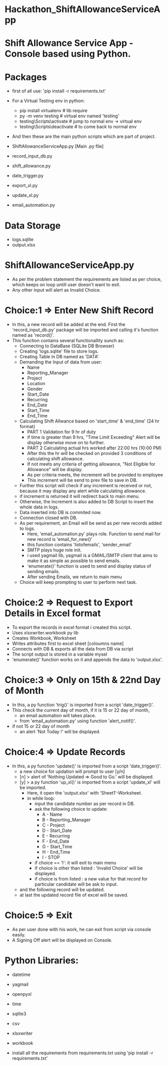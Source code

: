 # Hackathon_ShiftAllowanceServiceApp
# Shift Allowance Service App - Console based using Python.

# Packages
- first of all use: 'pip install -r requirements.txt'
- For a Virtual Testing env in python:
	- pip install virtualenv		# lib require
	- py -m venv testing			# virtual env named 'testing'
	- testing\Scripts\activate 		# jump to normal env -> virtual env
	- testing\Scripts\deactivate 	# to come back to normal env
- And then these are the main python scripts which are part of project.

- ShiftAllowanceServiceApp.py [Main .py file]
- record_input_db.py
- shift_allowance.py
- date_trigger.py
- export_xl.py
- update_xl.py
- email_automation.py

# Data Storage
- logs.sqlite
- output.xlsx

# ShiftAllowanceServiceApp.py

- As per the problem statement the requirements are listed as per choice, which keeps on loop untill user doesn't want to exit.
- Any other input will alert as Invalid Choice.

# Choice:1 => Enter New Shift Record
	
- In this, a new record will be added at the end. First the 'record_input_db.py' package will be imported and calling it's function named as 'record()'.
- This function contains several functionallity sunch as:
	- Connecting to DataBase (SQLite DB Browser)
	- Creating 'logs.sqlite' file to store logs.
	- Creating Table in DB named as 'DATA'
	- Demanding the Input of data from user:
		- Name
		- Reporting_Manager
		- Project
		- Location
		- Gender
		- Start_Date
		- Recurring
		- End_Date
		- Start_Time
		- End_Time
	- Calculating Shift Allwance based on 'start_time' & 'end_time' (24 hr format)
		- PART 1 Validation for 9 hr of duty
		- if time is greater than 9 hrs, "Time Limit Exceeding" Alert will be display otherwise move on to further.
		- PART 2 Calculating actual hrs worked after 22:00 hrs (10:00 PM)
		- After this the hr will be checked on provided 3 conditions of calculating shift allowance.
		- If not meets any criteria of getting allowance, "Not Eligible for Allowance" will be display.
		- As per criteria meets, the increment will be provided to employee
		- This increment will be send to prev file to save in DB.
	- Further this script will check if any increment is received or not, because it may display any alert while calculating allowance.
	- if increment is returned it will redirect back to main menu.
	- Otherwise, the increment is also added to DB Script to insert the whole data in logs.
	- Data inserted into DB is commited now.
	- Connection closed with DB.
	- As per requirement, an Email will be send as per new records added to logs.
		- Here, 'email_automation.py' plays role. Function to send mail for new record is 'email_for_new()'
		- this function contains 'listofemails', 'sender_email'
		- SMTP plays huge role init.
		- i used yagmail lib, yagmail is a GMAIL/SMTP client that aims to make it as simple as possible to send emails.
		- 'enumerate()' function is used to send and display status of sending emails.
		-  After sending Emails, we return to main menu
	- Choice will keep prompting to user to perform next task.

# Choice:2 => Request to Export Details in Excel format

- To export the records in excel format i created this script.
- Uses xlsxwriter.workbook py lib
- Creates Workbook, Worksheet
- Writes attributes first to excel sheet [coloumns name]
- Connects with DB & exports all the data from DB via script
- The script output is stored in a variable mysel
- 'enumerate()' function works on it and appends the data to 'output.xlsx'.

# Choice:3 => Only on 15th & 22nd Day of Month
	
- In this, a py function 'trig()' is imported from a script 'date_trigger()'.
- This check the current day of month, if it is 15 or 22 day of month, 
	- an email automation will takes place.
	- from 'email_automation.py' using function 'alert_notif()'.
- if not 15 or 22 day of month
	- an alert 'Not Today !' will be displayed.

# Choice:4 => Update Records
	
- In this, a py function 'update()' is imported from a script 'date_trigger()'.
	- a new choice for updation will prompt to user [y/n]
	- [n] > alert of 'Nothing Updated => Good to Go.' will be displayed.
	- [y] > a py function 'up_xl()' is imported from a script 'update_xl' will be imported.
		- Here, it open the 'output.xlsx' with 'Sheet1'-Worksheet.
		- in while loop:
			- input the candidate number as per record in DB.
			- ask the following choice to update:
				- A - Name
				- B - Reporting_Manager
				- C - Project
				- D - Start_Date
				- E - Recurring
				- F - End_Date
				- G - Start_Time
				- H - End_Time
				- I - STOP
			- if choice == 'I': it will exit to main menu
			- if choice is other than listed : 'Invalid Choice' will be displayed.
			- if choice is from listed : a new value for that record for particular candidate will be ask to input.
	- and the following record will be updated.
	- at last the updated record file of excel will be saved.

# Choice:5 => Exit

- As per user done with his work, he can exit from script via console easily.
- A Signing Off alert will be displayed on Console.

# Python Libraries:

- datetime
- yagmail
- openpyxl
- time
- sqlite3
- csv
- xlsxwriter
- workbook

- install all the requirements from requirements.txt using 'pip install -r requirements.txt'
